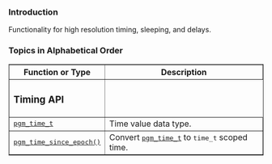 ### Introduction ###
Functionality for high resolution timing, sleeping, and delays.

### Topics in Alphabetical Order ###

<table cellpadding='5' border='1' cellspacing='0'>
<tr>
<th>Function or Type</th>
<th>Description</th>
</tr>
<tr>
<td><h3>Timing API</h3></td>
</tr><tr>
<td><tt><a href='OpenPgm3CReferencePgmTimeT.md'>pgm_time_t</a></tt></td>
<td>Time value data type.</td>
</tr><tr>
<td><tt><a href='OpenPgm3CReferencePgmTimeSinceEpoch.md'>pgm_time_since_epoch()</a></tt></td>
<td>Convert <tt><a href='OpenPgm3CReferencePgmTimeT.md'>pgm_time_t</a></tt> to <tt>time_t</tt> scoped time.</td>
</tr>
</table>
